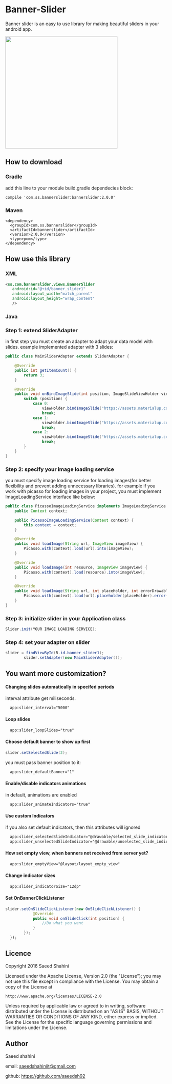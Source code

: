 # Banner-Slider
Banner slider is an easy to use library for making beautiful sliders in your android app.

<img src="https://github.com/saeedsh92/Banner-Slider/blob/master/Screenshot_1481531647.png?raw=true" width="350">

## How to download
### Gradle
add this line to your module build.gradle dependecies block:

    compile 'com.ss.bannerslider:bannerslider:2.0.0'

### Maven

    <dependency>
      <groupId>com.ss.bannerslider</groupId>
      <artifactId>bannerslider</artifactId>
      <version>2.0.0</version>
      <type>pom</type>
    </dependency>

## How use this library
### XML

```xml
<ss.com.bannerslider.views.BannerSlider
   android:id="@+id/banner_slider1"
   android:layout_width="match_parent"
   android:layout_height="wrap_content"
   />
```

### Java
### Step 1: extend SliderAdapter
in first step you must create an adapter to adapt your data model with slides. example implemented adapter with 3 slides:
```java
public class MainSliderAdapter extends SliderAdapter {

    @Override
    public int getItemCount() {
        return 3;
    }

    @Override
    public void onBindImageSlide(int position, ImageSlideViewHolder viewHolder) {
        switch (position) {
            case 0:
                viewHolder.bindImageSlide("https://assets.materialup.com/uploads/dcc07ea4-845a-463b-b5f0-4696574da5ed/preview.jpg");
                break;
            case 1:
                viewHolder.bindImageSlide("https://assets.materialup.com/uploads/20ded50d-cc85-4e72-9ce3-452671cf7a6d/preview.jpg");
                break;
            case 2:
                viewHolder.bindImageSlide("https://assets.materialup.com/uploads/76d63bbc-54a1-450a-a462-d90056be881b/preview.png");
                break;
        }
    }
}
```
### Step 2: specify your image loading service
you must specify image loading service for loading images(for better flexibility and prevent adding unnecessary libraries).
for example if you work with picasso for loading images in your project, you must implement ImageLoadingService interface like below:
```java
public class PicassoImageLoadingService implements ImageLoadingService {
    public Context context;

    public PicassoImageLoadingService(Context context) {
        this.context = context;
    }

    @Override
    public void loadImage(String url, ImageView imageView) {
        Picasso.with(context).load(url).into(imageView);
    }

    @Override
    public void loadImage(int resource, ImageView imageView) {
        Picasso.with(context).load(resource).into(imageView);
    }

    @Override
    public void loadImage(String url, int placeHolder, int errorDrawable, ImageView imageView) {
        Picasso.with(context).load(url).placeholder(placeHolder).error(errorDrawable).into(imageView);
    }
}
```
### Step 3: initialize slider in your Application class
```java
Slider.init(YOUR IMAGE LOADING SERVICE);
```

### Step 4: set your adapter on slider
```java
slider = findViewById(R.id.banner_slider1);
        slider.setAdapter(new MainSliderAdapter());
```
## You want more customization?
#### Changing slides automatically in specifed periods
interval attribute get miliseconds.
```xml
  app:slider_interval="5000"
```


#### Loop slides
```xml
  app:slider_loopSlides="true"
```

#### Choose default banner to show up first
```java
slider.setSelectedSlide(2);
```

you must pass banner position to it:
```xml
  app:slider_defaultBanner="1"
```


#### Enable/disable indicators animations
in default, animations are enabled
```xml
  app:slider_animateIndicators="true"
```


#### Use custom Indicators
if you also set default indicators, then this attributes will ignored
```xml
  app:slider_selectedSlideIndicator="@drawable/selected_slide_indicator"
  app:slider_unselectedSlideIndicator="@drawable/unselected_slide_indicator"
```


#### How set empty view, when banners not received from server yet?
```xml
  app:slider_emptyView="@layout/layout_empty_view"
```


#### Change indicator sizes
```xml
  app:slider_indicatorSize="12dp"
```


#### Set OnBannerClickListener
```java
slider.setOnSlideClickListener(new OnSlideClickListener() {
            @Override
            public void onSlideClick(int position) {
                //Do what you want
            }
        });
  });
```

## Licence
Copyright 2016 Saeed Shahini

Licensed under the Apache License, Version 2.0 (the "License");
you may not use this file except in compliance with the License.
You may obtain a copy of the License at

    http://www.apache.org/licenses/LICENSE-2.0

Unless required by applicable law or agreed to in writing, software
distributed under the License is distributed on an "AS IS" BASIS,
WITHOUT WARRANTIES OR CONDITIONS OF ANY KIND, either express or implied.
See the License for the specific language governing permissions and
limitations under the License.

## Author
Saeed shahini

email: saeedshahiniit@gmail.com

github: https://github.com/saeedsh92

